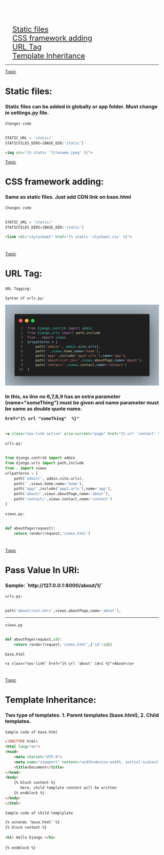 <h1 style="text-align:center;font-size:2.5rem;color:white" class="heading" id="part-3">Part-3 contains:</h1>
<ol id="topic">
        <li style="color: white;font-size: 1.5rem;"><a href="#staticFiles">Static files</a></li>
        <li style="color: white;font-size: 1.5rem;"><a href="#cssFrameWorkAdding">CSS framework adding</a></li>
        <li style="color: white;font-size: 1.5rem;"><a href="#urlTag">URL Tag</a></li>
        <li style="color: white;font-size: 1.5rem;"><a href="#inhetiance">Template Inheritance</a></li>
</ol>
<hr>
<div id="staticFiles">
<a href="#topic">Topic</a>
<h1 class="heading">Static files:</h1>
<h3 class="details">Static files can be added in globally or app folder. Must change in settings.py file.</h3>

`Changes code`

```py

STATIC_URL = 'static/'
STATICFILES_DIRS=[BASE_DIR/'static'] 

```
```html
<img src="{% static 'filename.jpeg' %}">
```
</div>
<div id="cssFrameWorkAdding">
<a href="#topic">Topic</a>
<h1 class="heading">CSS framework adding:</h1>
<h3 class="details">Same as static files. Just add CDN link on base.html</h3>

`Changes code`

```py

STATIC_URL = 'static/'
STATICFILES_DIRS=[BASE_DIR/'static'] 

```

```html
<link rel="stylesheet" href="{% static 'stysheet.css' %}">
```
</div>

#

<div id="urlTag">
<a href="#topic">Topic</a>
<h1>URL Tag:</h1>
<h3></h3>

`URL Tagging:`

`Syntax of urls.py:`

<img src="../urlTagging.png">

<h3>In this, ss line no 6,7,8,9 has an extra parameter (name="someThing") must be given and name parameter must be same as double quote name.<code><pre>href="{% url "someThing"  %}"</pre></code></h3>

```html

<a class="nav-link active" aria-current="page" href="{% url 'contact' %}">Contact</a>

```

`urls.py:`

```py

from django.contrib import admin
from django.urls import path,include
from . import views
urlpatterns = [
    path('admin/', admin.site.urls),
    path('',views.home,name='home'),
    path('app/',include('app3.urls'),name='app'),
    path('about/',views.aboutPage,name='about'),
    path('contact/',views.contact,name='contact')
]

```

`views.py:`

```py

def aboutPage(request):
    return render(request,'index.html')

```

</div>

#

<div id="passValueInURL">
<a href="#topic">Topic</a>
<h1>Pass Value In URl:</h1>
<h3>Sample: `http://127.0.0.1:8000/about/1/` </h3> 

`urls.py:`

```py

path('about/<int:id>/',views.aboutPage,name='about'),

```   

<hr>

`views.py`

```py

def aboutPage(request,id):
    return render(request,'index.html',{'id':id})

```

`base.html`

```
<a class="nav-link" href="{% url 'about' id=1 %}">About</a>

```

</div>

#

<div id="inhetiance">
<a href="#topic">Topic</a>
<h1 class="heading">Template Inheritance:</h1>
<h3 class="details">Two type of templates. 1. Parent templates (base.html), 2. Child templates.</h3>

`Sample code of base.html`
```html
<!DOCTYPE html>
<html lang="en">
<head>
    <meta charset="UTF-8">
    <meta name="viewport" content="width=device-width, initial-scale=1.0">
    <title>Document</title>
</head>
<body>
    {% block content %}
       Here, child template content will be written
    {% endblock %}
</body>
</html>
```

`Sample code of child templplate`

```html
{% extends 'base.html' %}
{% block content %}

<h1> Hello Django </h1>

{% endblock %}
```
</div>
<!-- Template for readme -->
<!-- 
<h1 class="heading"></h1>
<ol class="topic-container">
        <li class="topic" style="color: white;font-size: 1.5rem;">Topic Name</li>
        <li class="topic" style="color: white;font-size: 1.5rem;">Topic Name</li>
        <li class="topic" style="color: white;font-size: 1.5rem;">Topic Name</li>
        <li class="topic" style="color: white;font-size: 1.5rem;">Topic Name</li>
</ol>
<h1 class="heading"></h1>
<h3 class="details"></h3>
<h1 class="heading"></h1>
<h3 class="details"></h3>
 -->
